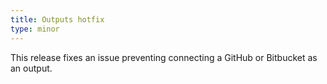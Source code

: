 ```yaml
---
title: Outputs hotfix
type: minor
---
```


This release fixes an issue preventing connecting a GitHub or Bitbucket as an output.